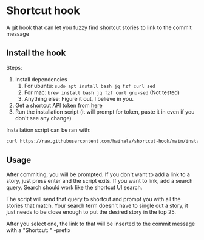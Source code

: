 # Shortcut hook

A git hook that can let you fuzzy find shortcut stories to link to the commit message

## Install the hook

Steps:

1. Install dependencies
    1. For ubuntu: `sudo apt install bash jq fzf curl sed`
    2. For mac: `brew install bash jq fzf curl gnu-sed` (Not tested)
    3. Anything else: Figure it out, I believe in you.
2. Get a shortcut API token from [here](https://app.shortcut.com/settings/account/api-tokens)
3. Run the installation script (it will prompt for token, paste it in even if you don't see any change)


Installation script can be ran with:
```bash
curl https://raw.githubusercontent.com/haihala/shortcut-hook/main/install.sh | bash
```

## Usage

After commiting, you will be prompted. If you don't want to add a link to a
story, just press enter and the script exits. If you want to link, add a search
query. Search should work like the shortcut UI search.

The script will send that query to shortcut and prompt you with all the stories
that match. Your search term doesn't have to single out a story, it just 
needs to be close enough to put the desired story in the top 25.

After you select one, the link to that will be inserted to the commit message
with a "Shortcut: " -prefix

